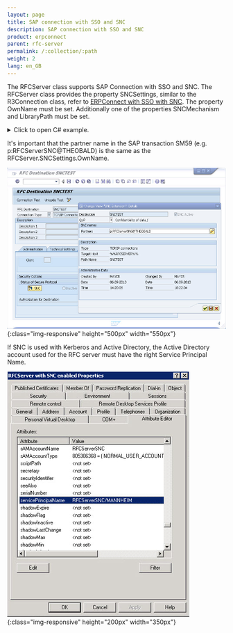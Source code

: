 ```yaml
---
layout: page
title: SAP connection with SSO and SNC
description: SAP connection with SSO and SNC
product: erpconnect
parent: rfc-server
permalink: /:collection/:path
weight: 2
lang: en_GB
---
```


The RFCServer class supports SAP Connection with SSO and SNC.
The RFCServer class provides the property SNCSettings, similar to the R3Connection class, refer to [ERPConnect with SSO with SNC](/link).
The property OwnName must be set. Additionally one of the properties SNCMechanism and LibraryPath must be set.  
  
<details>
<summary>Click to open C# example.</summary>
{% highlight csharp %}
RFCServer rfcServer = new RFCServer();
rfcServer.GatewayHost = "reutlingen";
rfcServer.GatewayService = "sapgw00";
rfcServer.ProgramID = "SNCTEST";
rfcServer.SNCSettings.Enabled = true;
rfcServer.SNCSettings.Mechanism = SNCMechanism.Kerberos5;
rfcServer.SNCSettings.OwnName = "p:RFCServerSNC@THEOBALD";
 
rfcServer.Protocol = ClientProtocol.RFC;
rfcServer.CanReceiveIdocs = true;
rfcServer.IsUnicode = true;
{% endhighlight %}
</details>  
  
It's important that the partner name in the SAP transaction SM59 (e.g. p:RFCServerSNC@THEOBALD) is the same as the RFCServer.SNCSettings.OwnName.  
  
![RFCServer-Destination](/img/content/RFCServer-Destination.jpg){:class="img-responsive" height="500px" width="550px"}
  
If SNC is used with Kerberos and Active Directory, the Active Directory account used for the RFC server must have the right Service Principal Name.  
  
![RFCServer-AD](/img/content/RFCServer-AD.jpg){:class="img-responsive" height="200px" width="350px"}  
      